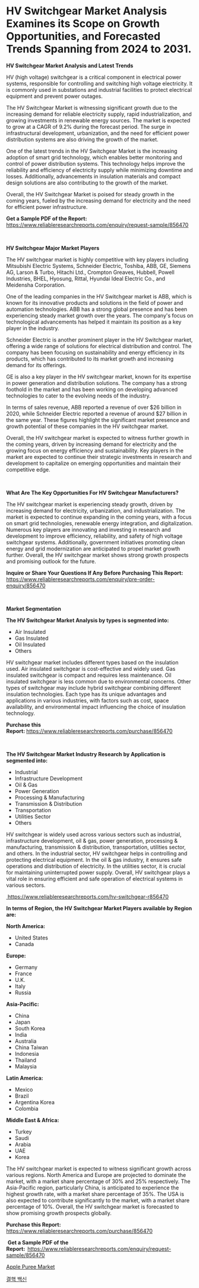 <p><h1>HV Switchgear Market Analysis Examines its Scope on Growth Opportunities, and Forecasted Trends Spanning from 2024 to 2031.</h1></p><p><strong>HV Switchgear Market Analysis and Latest Trends</strong></p>
<p><p>HV (high voltage) switchgear is a critical component in electrical power systems, responsible for controlling and switching high voltage electricity. It is commonly used in substations and industrial facilities to protect electrical equipment and prevent power outages.</p><p>The HV Switchgear Market is witnessing significant growth due to the increasing demand for reliable electricity supply, rapid industrialization, and growing investments in renewable energy sources. The market is expected to grow at a CAGR of 9.2% during the forecast period. The surge in infrastructural development, urbanization, and the need for efficient power distribution systems are also driving the growth of the market.</p><p>One of the latest trends in the HV Switchgear Market is the increasing adoption of smart grid technology, which enables better monitoring and control of power distribution systems. This technology helps improve the reliability and efficiency of electricity supply while minimizing downtime and losses. Additionally, advancements in insulation materials and compact design solutions are also contributing to the growth of the market.</p><p>Overall, the HV Switchgear Market is poised for steady growth in the coming years, fueled by the increasing demand for electricity and the need for efficient power infrastructure.</p></p>
<p><strong>Get a Sample PDF of the Report:&nbsp;</strong> <a href="https://www.reliableresearchreports.com/enquiry/request-sample/856470">https://www.reliableresearchreports.com/enquiry/request-sample/856470</a></p>
<p>&nbsp;</p>
<p><strong>HV Switchgear Major Market Players</strong></p>
<p><p>The HV switchgear market is highly competitive with key players including Mitsubishi Electric Systems, Schneider Electric, Toshiba, ABB, GE, Siemens AG, Larson & Turbo, Hitachi Ltd., Crompton Greaves, Hubbell, Powell Industries, BHEL, Hyosung, Rittal, Hyundai Ideal Electric Co., and Meidensha Corporation. </p><p>One of the leading companies in the HV Switchgear market is ABB, which is known for its innovative products and solutions in the field of power and automation technologies. ABB has a strong global presence and has been experiencing steady market growth over the years. The company's focus on technological advancements has helped it maintain its position as a key player in the industry.</p><p>Schneider Electric is another prominent player in the HV Switchgear market, offering a wide range of solutions for electrical distribution and control. The company has been focusing on sustainability and energy efficiency in its products, which has contributed to its market growth and increasing demand for its offerings.</p><p>GE is also a key player in the HV switchgear market, known for its expertise in power generation and distribution solutions. The company has a strong foothold in the market and has been working on developing advanced technologies to cater to the evolving needs of the industry.</p><p>In terms of sales revenue, ABB reported a revenue of over $26 billion in 2020, while Schneider Electric reported a revenue of around $27 billion in the same year. These figures highlight the significant market presence and growth potential of these companies in the HV switchgear market.</p><p>Overall, the HV switchgear market is expected to witness further growth in the coming years, driven by increasing demand for electricity and the growing focus on energy efficiency and sustainability. Key players in the market are expected to continue their strategic investments in research and development to capitalize on emerging opportunities and maintain their competitive edge.</p></p>
<p>&nbsp;</p>
<p><strong>What Are The Key Opportunities For HV Switchgear Manufacturers?</strong></p>
<p><p>The HV switchgear market is experiencing steady growth, driven by increasing demand for electricity, urbanization, and industrialization. The market is expected to continue expanding in the coming years, with a focus on smart grid technologies, renewable energy integration, and digitalization. Numerous key players are innovating and investing in research and development to improve efficiency, reliability, and safety of high voltage switchgear systems. Additionally, government initiatives promoting clean energy and grid modernization are anticipated to propel market growth further. Overall, the HV switchgear market shows strong growth prospects and promising outlook for the future.</p></p>
<p><strong>Inquire or Share Your Questions If Any Before Purchasing This Report:</strong> <a href="https://www.reliableresearchreports.com/enquiry/pre-order-enquiry/856470">https://www.reliableresearchreports.com/enquiry/pre-order-enquiry/856470</a></p>
<p>&nbsp;</p>
<p><strong>Market Segmentation</strong></p>
<p><strong>The HV Switchgear Market Analysis by types is segmented into:</strong></p>
<p><ul><li>Air Insulated</li><li>Gas Insulated</li><li>Oil Insulated</li><li>Others</li></ul></p>
<p><p>HV switchgear market includes different types based on the insulation used. Air insulated switchgear is cost-effective and widely used. Gas insulated switchgear is compact and requires less maintenance. Oil insulated switchgear is less common due to environmental concerns. Other types of switchgear may include hybrid switchgear combining different insulation technologies. Each type has its unique advantages and applications in various industries, with factors such as cost, space availability, and environmental impact influencing the choice of insulation technology.</p></p>
<p><strong>Purchase this Report:&nbsp;</strong><a href="https://www.reliableresearchreports.com/purchase/856470">https://www.reliableresearchreports.com/purchase/856470</a></p>
<p>&nbsp;</p>
<p><strong>The HV Switchgear Market Industry Research by Application is segmented into:</strong></p>
<p><ul><li>Industrial</li><li>Infrastructure Development</li><li>Oil & Gas</li><li>Power Generation</li><li>Processing & Manufacturing</li><li>Transmission & Distribution</li><li>Transportation</li><li>Utilities Sector</li><li>Others</li></ul></p>
<p><p>HV switchgear is widely used across various sectors such as industrial, infrastructure development, oil & gas, power generation, processing & manufacturing, transmission & distribution, transportation, utilities sector, and others. In the industrial sector, HV switchgear helps in controlling and protecting electrical equipment. In the oil & gas industry, it ensures safe operations and distribution of electricity. In the utilities sector, it is crucial for maintaining uninterrupted power supply. Overall, HV switchgear plays a vital role in ensuring efficient and safe operation of electrical systems in various sectors.</p></p>
<p><a href="https://www.reliableresearchreports.com/hv-switchgear-r856470">&nbsp;https://www.reliableresearchreports.com/hv-switchgear-r856470</a></p>
<p><strong>In terms of Region, the HV Switchgear Market Players available by Region are:</strong></p>
<p>
    <p> <strong> North America: </strong>
        <ul>
            <li>United States</li>
            <li>Canada</li>
        </ul>
        </p> 
    <p> <strong> Europe: </strong>
        <ul>
            <li>Germany</li>
            <li>France</li>
            <li>U.K.</li>
            <li>Italy</li>
            <li>Russia</li>
        </ul>
        </p> 
    <p> <strong> Asia-Pacific: </strong>
        <ul>
            <li>China</li>
            <li>Japan</li>
            <li>South Korea</li>
            <li>India</li>
            <li>Australia</li>
            <li>China Taiwan</li>
            <li>Indonesia</li>
            <li>Thailand</li>
            <li>Malaysia</li>
        </ul>
        </p> 
    <p> <strong> Latin America: </strong>
        <ul>
            <li>Mexico</li>
            <li>Brazil</li>
            <li>Argentina Korea</li>
            <li>Colombia</li>
        </ul>
        </p> 
    <p> <strong> Middle East & Africa: </strong>
        <ul>
            <li>Turkey</li>
            <li>Saudi</li>
            <li>Arabia</li>
            <li>UAE</li>
            <li>Korea</li>
        </ul>
    </p>
    </p>
<p><p>The HV switchgear market is expected to witness significant growth across various regions. North America and Europe are projected to dominate the market, with a market share percentage of 30% and 25% respectively. The Asia-Pacific region, particularly China, is anticipated to experience the highest growth rate, with a market share percentage of 35%. The USA is also expected to contribute significantly to the market, with a market share percentage of 10%. Overall, the HV switchgear market is forecasted to show promising growth prospects globally.</p></p>
<p><strong>Purchase this Report: </strong><a href="https://www.reliableresearchreports.com/purchase/856470">https://www.reliableresearchreports.com/purchase/856470</a></p>
<p>&nbsp;<strong>Get a Sample PDF of the Report:&nbsp;&nbsp;</strong><a href="https://www.reliableresearchreports.com/enquiry/request-sample/856470">https://www.reliableresearchreports.com/enquiry/request-sample/856470</a></p>
<p><strong></strong></p>
<p><p><a href="https://invited-way-688.notion.site/Apple-Puree-Market-Trends-Forecast-and-Competitive-Analysis-to-2031-f346d7ba03c44844b9065ebf596d420e">Apple Puree Market</a></p><p><a href="https://medium.com/@electat2023/%EA%B2%B0%ED%95%B5-%EB%B0%B1%EC%8B%A0-%EC%8B%9C%EC%9E%A5%EC%9D%80-2031%EB%85%84%EA%B9%8C%EC%A7%80%EC%9D%98-%EC%8B%9C%EC%9E%A5-%EC%A0%90%EC%9C%A0%EC%9C%A8-%EA%B7%9C%EB%AA%A8-%EB%B0%8F-%EC%98%88%EC%B8%A1%EC%9D%84-%EC%A4%91%EC%A0%90%EC%9C%BC%EB%A1%9C-%ED%95%A9%EB%8B%88%EB%8B%A4-731fa2c7d20e">결핵 백신</a></p></p>